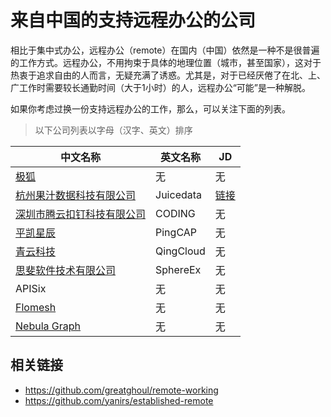 # 来自中国的支持远程办公的公司

相比于集中式办公，远程办公（remote）在国内（中国）依然是一种不是很普遍的工作方式。远程办公，不用拘束于具体的地理位置（城市，甚至国家），这对于热衷于追求自由的人而言，无疑充满了诱惑。尤其是，对于已经厌倦了在北、上、广工作时需要较长通勤时间（大于1小时）的人，远程办公“可能”是一种解脱。

如果你考虑过换一份支持远程办公的工作，那么，可以关注下面的列表。

> 以下公司列表以字母（汉字、英文）排序

| 中文名称 | 英文名称 | JD |
|---|---|---|
| [极狐](https://about.gitlab.cn/) | 无 | 无 |
| [杭州果汁数据科技有限公司](https://juicefs.com/) | Juicedata | [链接](https://github.com/juicedata/we-are-hiring) |
| [深圳市腾云扣钉科技有限公司](https://coding.net/) | CODING | 无 |
| [平凯星辰](https://pingcap.com/zh/) | PingCAP | 无 |
| [青云科技](https://www.qingcloud.com/) | QingCloud | 无 |
| [思斐软件技术有限公司](https://sphere-ex.com/) | SphereEx | 无 |
| APISix | 无 | 无 |
| [Flomesh](https://flomesh.cn/) | 无 | 无 |
| [Nebula Graph](https://nebula-graph.com.cn/) | 无 | 无 |

## 相关链接

* https://github.com/greatghoul/remote-working
* https://github.com/yanirs/established-remote
